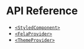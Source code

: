 # API Reference

- [`<StyledComponent>`](./styled-component.md)
- [`<FelaProvider>`](./fela-provider.md)
- [`<ThemeProvider>`](./theme-provider.md)

